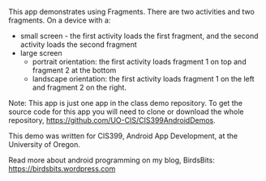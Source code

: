 This app  demonstrates using Fragments. There are two activities and two fragments. On a device with a:
  * small screen - the first activity loads the first fragment, and the second activity loads the second fragment
  * large screen
     * portrait orientation: the first activity loads fragment 1 on top and fragment 2 at the bottom
     * landscape orientation: the first activity loads fragment 1 on the left and fragment 2 on the right.

Note: This app is just one app in the class demo repository. To get the source code for this app you will need to clone or download the whole repository, https://github.com/UO-CIS/CIS399AndroidDemos.

This demo was written for CIS399, Android App Development, at the University of Oregon.

Read more about android programming on my blog, BirdsBits: https://birdsbits.wordpress.com
